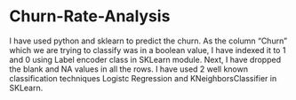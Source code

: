 # Churn-Rate-Analysis
I have used python and sklearn to predict the churn. As the column “Churn” which we are
trying to classify was in a boolean value, I have indexed it to 1 and 0 using Label encoder
class in SKLearn module. Next, I have dropped the blank and NA values in all the rows.
I have used 2 well known classification techniques Logistc Regression and
KNeighborsClassifier in SKLearn.
